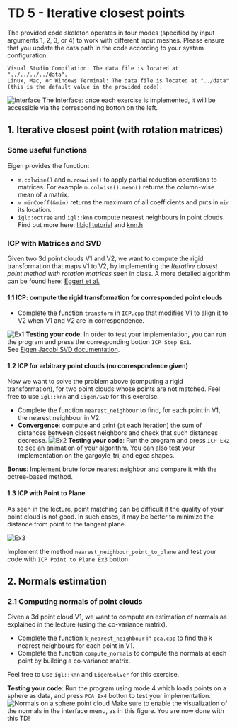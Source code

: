 # TD 5 - Iterative closest points


The provided code skeleton operates in four modes (specified by input arguments 1, 2, 3, or 4) to work with different input meshes. Please ensure that you update the data path in the code according to your system configuration:

    Visual Studio Compilation: The data file is located at "../../../../data".
    Linux, Mac, or Windows Terminal: The data file is located at "../data" (this is the default value in the provided code).

![Interface](../imgs/TD5-interface.png)
The Interface: once each exercise is implemented, it will be accessible via the corresponding botton on the left.


## 1. Iterative closest point (with rotation matrices)

### Some useful functions

Eigen provides the function:

- `m.colwise()` and `m.rowwise()` to apply partial reduction operations to matrices. For example `m.colwise().mean()` returns the column-wise mean of a matrix.
- `v.minCoeff(&min)` returns the maximum of all coefficients and puts in `min` its location.
- `igl::octree` and `igl::knn` compute nearest neighbours in point clouds. Find out more here: [libigl tutorial](https://libigl.github.io/tutorial/) and [knn.h](https://github.com/libigl/libigl/blob/master/include/igl/knn.h)

### ICP with Matrices and SVD

Given two 3d point clouds V1 and V2, we want to compute the rigid transformation that maps V1 to V2, by implementing the *Iterative closest point method with rotation matrices* seen in class. A more detailed algorithm can be found here: [Eggert et al.](http://graphics.stanford.edu/~smr/ICP/comparison/eggert_comparison_mva97.pdf)

#### 1.1 ICP: compute the rigid transformation for corresponded point clouds

- Complete the function `transform` in `ICP.cpp` that modifies V1 to align it to V2 when V1 and V2 are in correspondence.

![Ex1](../imgs/TD5-exo1.png)
**Testing your code**: In order to test your implementation, you can run the program and press the corresponding botton `ICP Step Ex1`.  
See [Eigen Jacobi SVD documentation](https://eigen.tuxfamily.org/dox/classEigen_1_1JacobiSVD.html).

#### 1.2 ICP for arbitrary point clouds (no correspondence given)

Now we want to solve the problem above (computing a rigid transformation), for two point clouds whose points are not matched. Feel free to use `igl::knn` and `Eigen/SVD` for this exercise.

- Complete the function `nearest_neighbour` to find, for each point in V1, the nearest neighbour in V2.
- **Convergence**: compute and print (at each iteration) the sum of distances between closest neighbors and check that such distances decrease.
![Ex2](../imgs/TD5-exo2.png)
**Testing your code**: Run the program and press `ICP Ex2` to see an animation of your algorithm. You can also test your implementation on the gargoyle_tri, and egea shapes.

**Bonus**: Implement brute force nearest neighbor and compare it with the octree-based method.

#### 1.3 ICP with Point to Plane

As seen in the lecture, point matching can be difficult if the quality of your point cloud is not good. In such cases, it may be better to minimize the distance from point to the tangent plane.

![Ex3](../imgs/TD5-exo3.png)

Implement the method `nearest_neighbour_point_to_plane` and test your code with `ICP Point to Plane Ex3` botton.

## 2. Normals estimation

### 2.1 Computing normals of point clouds

Given a 3d point cloud V1, we want to compute an estimation of normals as explained in the lecture (using the co-variance matrix).

- Complete the function `k_nearest_neighbour` in `pca.cpp` to find the k nearest neighbours for each point in V1.
- Complete the function `compute_normals` to compute the normals at each point by building a co-variance matrix.

Feel free to use `igl::knn` and `EigenSolver` for this exercise.

**Testing your code**: Run the program using mode 4 which loads points on a sphere as data, and press `PCA Ex4` botton to test your implementation. 
![Normals on a sphere point cloud](../imgs/TD5-exo4.png)
Make sure to enable the visualization of the normals in the interface menu, as in this figure. You are now done with this TD!


